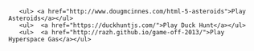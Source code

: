 <html>
<head>
   
<body>
 
    
       <ul> <a href="http://www.dougmcinnes.com/html-5-asteroids">Play Asteroids</a></ul>
       <ul>  <a href="https://duckhuntjs.com/">Play Duck Hunt</a></ul>
       <ul>  <a href="http://razh.github.io/game-off-2013/">Play Hyperspace Gas</a></ul>
</head>
</body>
</html>
